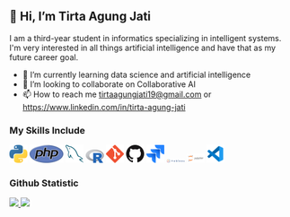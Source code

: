 ## 👋 Hi, I’m Tirta Agung Jati

I am a third-year student in informatics specializing in intelligent systems. I'm very interested in all things artificial intelligence and have that as my future career goal.

- 🌱 I’m currently learning data science and artificial intelligence
- 💬 I’m looking to collaborate on Collaborative AI
- 📫 How to reach me tirtaagungjati19@gmail.com or https://www.linkedin.com/in/tirta-agung-jati 

### My Skills Include
<a href="https://www.python.org/" title="Python"><img src="icons/python.png" /></a>
<a href="https://www.php.net/" title="PHP"><img src="icons/php.png" /></a>
<a href="https://www.mysql.com/" title="MySQL"><img src="icons/mysql.png" /></a>
<a href="https://www.r-project.org/" title="R"><img src="icons/r-lang.png" /></a>
<a href="https://git-scm.com/" title="Git"><img src="icons/git.png" /></a>
<a href="https://github.com/" title="GitHub"><img src="icons/github.png" /></a>
<a href="https://atlassian.com/" title="Jira"><img src="icons/jira.png" /></a>
<a href="https://tableau.com/" title="Tableau"><img src="icons/tableau.png" /></a>
<a href="https://jupyter.org/" title="Jupyter"><img src="icons/jupyter.png" /></a>
<a href="https://code.visualstudio.com/" title="VSCode"><img src="icons/vscode.png" /></a>

### Github Statistic
<p align="left">
<a href="https://github.com/dimasmds">
  <img height="180em" src="https://github-readme-stats-eight-theta.vercel.app/api?username=tirtaagungjati&show_icons=true&theme=algolia&include_all_commits=true&count_private=true"/>
  <img height="180em" src="https://github-readme-stats-eight-theta.vercel.app/api/top-langs/?username=tirtaagungjati&layout=compact&langs_count=8&theme=algolia"/>
</a>
</p>

<!---
tirtaagungjati/tirtaagungjati is a ✨ special ✨ repository because its `README.md` (this file) appears on your GitHub profile.
You can click the Preview link to take a look at your changes.
--->
